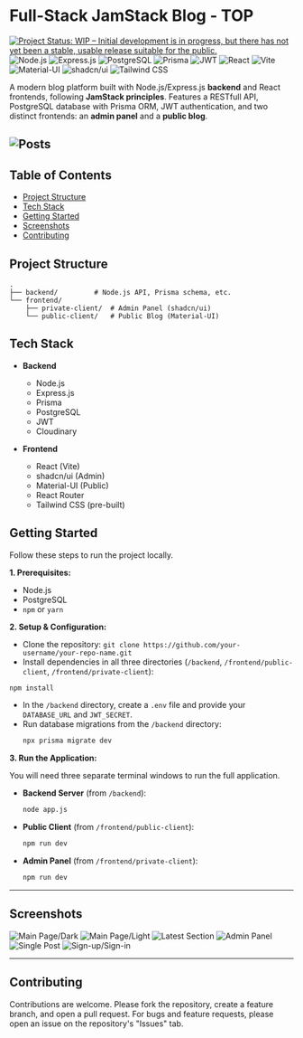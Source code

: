 # Full-Stack JamStack Blog - TOP

[![Project Status: WIP – Initial development is in progress, but there has not yet been a stable, usable release suitable for the public.](https://www.repostatus.org/badges/latest/wip.svg)](https://www.repostatus.org/#wip)
![Node.js](https://img.shields.io/badge/Node.js-339933?style=for-the-badge&logo=nodedotjs&logoColor=white) ![Express.js](https://img.shields.io/badge/Express.js-000000?style=for-the-badge&logo=express&logoColor=white) ![PostgreSQL](https://img.shields.io/badge/PostgreSQL-4169E1?style=for-the-badge&logo=postgresql&logoColor=white) ![Prisma](https://img.shields.io/badge/Prisma-2D3748?style=for-the-badge&logo=prisma&logoColor=white) ![JWT](https://img.shields.io/badge/JWT-000000?style=for-the-badge&logo=jsonwebtokens&logoColor=white) ![React](https://img.shields.io/badge/React-20232A?style=for-the-badge&logo=react&logoColor=61DAFB) ![Vite](https://img.shields.io/badge/Vite-646CFF?style=for-the-badge&logo=vite&logoColor=white) ![Material-UI](https://img.shields.io/badge/Material--UI-0081CB?style=for-the-badge&logo=material-ui&logoColor=white) ![shadcn/ui](https://img.shields.io/badge/shadcn%2Fui-000000?style=for-the-badge&logo=shadcnui&logoColor=white) ![Tailwind CSS](https://img.shields.io/badge/Tailwind_CSS-38B2AC?style=for-the-badge&logo=tailwind-css&logoColor=white)

A modern blog platform built with Node.js/Express.js **backend** and React frontends, following **JamStack principles**. Features a RESTfull API, PostgreSQL database with Prisma ORM, JWT authentication, and two distinct frontends: an **admin panel** and a **public blog**.


![Posts](./screenshots/all-post-page.png)
---

## Table of Contents

-   [Project Structure](#project-structure)
-   [Tech Stack](#tech-stack)
-   [Getting Started](#getting-started)
-   [Screenshots](#screenshots)
-   [Contributing](#contributing)

## Project Structure

```
.
├── backend/         # Node.js API, Prisma schema, etc.
└── frontend/
    ├── private-client/  # Admin Panel (shadcn/ui)
    └── public-client/   # Public Blog (Material-UI)
```

## Tech Stack

- **Backend**

  - Node.js
  - Express.js
  - Prisma
  - PostgreSQL
  - JWT
  - Cloudinary

- **Frontend**
  - React (Vite)
  - shadcn/ui (Admin)
  - Material-UI (Public)
  - React Router
  - Tailwind CSS (pre-built)

## Getting Started

Follow these steps to run the project locally.

**1. Prerequisites:**

- Node.js
- PostgreSQL
- `npm` or `yarn`

**2. Setup & Configuration:**

- Clone the repository: `git clone https://github.com/your-username/your-repo-name.git`
- Install dependencies in all three directories (`/backend`, `/frontend/public-client`, `/frontend/private-client`):

```bash
npm install
```

- In the `/backend` directory, create a `.env` file and provide your `DATABASE_URL` and `JWT_SECRET`.
- Run database migrations from the `/backend` directory:
  ```bash
  npx prisma migrate dev
  ```

**3. Run the Application:**

You will need three separate terminal windows to run the full application.

- **Backend Server** (from `/backend`):
  ```bash
  node app.js
  ```
- **Public Client** (from `/frontend/public-client`):
  ```bash
  npm run dev
  ```
- **Admin Panel** (from `/frontend/private-client`):
  ```bash
  npm run dev
  ```

---

## Screenshots

![Main Page/Dark](./screenshots/all-post-page.png)
![Main Page/Light](./screenshots/posts-page-llight.png)
![Latest Section](./screenshots/latest-posts-page.png)
![Admin Panel](./screenshots/admin-panel.png)
![Single Post](./screenshots/one-post-page.png)
![Sign-up/Sign-in](./screenshots/sign-up.png)

---

## Contributing

Contributions are welcome. Please fork the repository, create a feature branch, and open a pull request. For bugs and feature requests, please open an issue on the repository's "Issues" tab.
